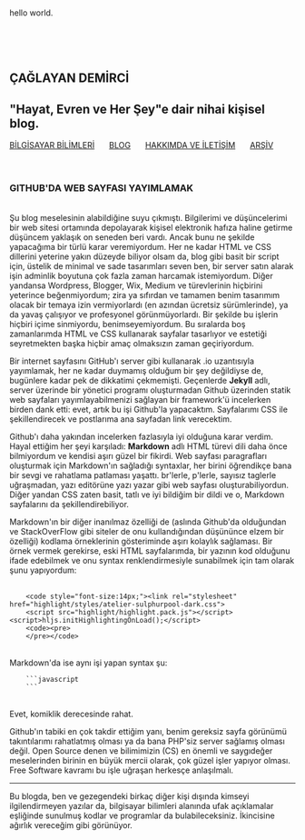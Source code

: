 <br><p3>hello world.</p3>
<html>
	<head>
		<link rel="stylesheet" type="text/css" href="RMStyle.css">
		<link rel="icon" href="">
		<title>Ana Sayfa</title>
	</head>
	<br><br><br>
</html>
  

## ÇAĞLAYAN DEMİRCİ
<p2>"Hayat, Evren ve Her Şey"e dair nihai kişisel blog.</p2>
---
[BİLGİSAYAR BİLİMLERİ](https://caglayandemirci.github.io/page2)	&nbsp;&emsp;
[BLOG](https://caglayandemirci.github.io/page2)	&nbsp;&emsp;
[HAKKIMDA VE İLETİŞİM](https://caglayandemirci.github.io/page2)	&nbsp;&emsp;
[ARŞİV](https://caglayandemirci.github.io/page2)	&nbsp;&emsp;
<br><br><br>
### GITHUB'DA WEB SAYFASI YAYIMLAMAK
<br>
Şu blog meselesinin alabildiğine suyu çıkmıştı. Bilgilerimi ve düşüncelerimi bir web sitesi ortamında depolayarak
kişisel elektronik hafıza haline getirme düşüncem yaklaşık on seneden beri vardı. Ancak bunu ne şekilde yapacağıma
bir türlü karar veremiyordum. Her ne kadar HTML ve CSS dillerini yeterine yakın düzeyde biliyor olsam da, blog 
gibi basit bir script için, üstelik de minimal ve sade tasarımları seven ben, bir server satın alarak işin adminlik
boyutuna çok fazla zaman harcamak istemiyordum. Diğer yandansa Wordpress, Blogger, Wix, Medium ve türevlerinin hiçbirini
yeterince beğenmiyordum; zira ya sıfırdan ve tamamen benim tasarımım olacak bir temaya izin vermiyorlardı (en azından 
ücretsiz sürümlerinde), ya da yavaş çalışıyor ve profesyonel görünmüyorlardı. Bir şekilde bu işlerin hiçbiri içime 
sinmiyordu, benimseyemiyordum. Bu sıralarda boş zamanlarımda HTML ve CSS kullanarak sayfalar tasarlıyor ve estetiği
seyretmekten başka hiçbir amaç olmaksızın zaman geçiriyordum.

Bir internet sayfasını GitHub'ı server gibi kullanarak .io uzantısıyla yayımlamak, her ne kadar duymamış olduğum bir şey
değildiyse de, bugünlere kadar pek de dikkatimi çekmemişti. Geçenlerde **Jekyll** adlı, server üzerinde bir yönetici
programı oluşturmadan Github üzerinden statik web sayfaları yayımlayabilmenizi sağlayan bir framework'ü incelerken 
birden dank etti: evet, artık bu işi Github'la yapacaktım. Sayfalarımı CSS ile şekillendirecek ve postlarıma ana sayfadan
link verecektim.

Github'ı daha yakından incelerken fazlasıyla iyi olduğuna karar verdim. Hayal ettiğim her şeyi karşıladı: **Markdown**
adlı HTML türevi dili daha önce bilmiyordum ve kendisi aşırı güzel bir fikirdi. Web sayfası paragrafları oluşturmak için 
Markdown'ın sağladığı syntaxlar, her birini öğrendikçe bana bir sevgi ve rahatlama patlaması yaşattı. br'lerle, p'lerle,
sayısız taglerle uğraşmadan, yazı editörüne yazı yazar gibi web sayfası oluşturabiliyordun. Diğer yandan CSS zaten basit, 
tatlı ve iyi bildiğim bir dildi ve o, Markdown sayfalarını da şekillendirebiliyor.

Markdown'ın bir diğer inanılmaz özelliği de (aslında Github'da olduğundan ve StackOverFlow gibi siteler de onu kullandığından
düşününce elzem bir özelliği) kodlama örneklerinin gösteriminde aşırı kolaylık sağlaması. Bir örnek vermek gerekirse, eski 
HTML sayfalarımda, bir yazının kod olduğunu ifade edebilmek ve onu syntax renklendirmesiyle sunabilmek için tam olarak şunu
yapıyordum:<br><br>

		<code style="font-size:14px;"><link rel="stylesheet" href="highlight/styles/atelier-sulphurpool-dark.css">
		<script src="highlight/highlight.pack.js"></script><script>hljs.initHighlightingOnLoad();</script>
		<code><pre>
		</pre></code>
	
<br>Markdown'da ise aynı işi yapan syntax şu:<br>

		```javascript
		```
	
<br>Evet, komiklik derecesinde rahat.

Github'ın tabiki en çok takdir ettiğim yanı, benim gereksiz sayfa görünümü takıntılarımı rahatlatmış olması ya da bana PHP'siz server sağlamış olması değil. Open Source denen ve bilimimizin (CS) en önemli ve saygıdeğer meselerinden birinin en büyük mercii olarak, çok güzel işler yapıyor olması. Free Software kavramı bu işle uğraşan herkesçe anlaşılmalı.

---

Bu blogda, ben ve gezegendeki birkaç diğer kişi dışında kimseyi ilgilendirmeyen yazılar da, bilgisayar bilimleri alanında ufak açıklamalar eşliğinde sunulmuş kodlar ve programlar da bulabileceksiniz. İkincisine ağırlık vereceğim gibi görünüyor. 
<br><br><br>
<div class="footer">
</div>


